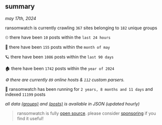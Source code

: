 
## summary
_may 17th, 2024_

ransomwatch is currently crawling `367` sites belonging to `182` unique groups

⏲ there have been `10` posts within the `last 24 hours`

🦈 there have been `155` posts within the `month of may`

🪐 there have been `1086` posts within the `last 90 days`

🏚 there have been `1742` posts within the `year of 2024`

_⚙️ there are currently `89` online hosts & `112` custom parsers._

🦕 ransomwatch has been running for `2 years, 8 months and 11 days` and indexed `11199` posts

_all data  [(groups)](http://ransomwhat.telemetry.ltd/groups) and [(posts)](http://ransomwhat.telemetry.ltd/posts) is available in JSON (updated hourly)_

> ransomwatch is fully [open source](https://github.com/joshhighet/ransomwatch#ransomwatch--). please consider [sponsoring](https://github.com/sponsors/joshhighet) if you find it useful!
